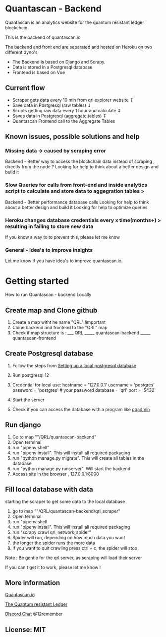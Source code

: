 
# Quantascan - Backend

Quantascan is an analytics website for the quantum resistant ledger blockchain.

This is the backend of quantascan.io

The backend and front end are separated and hosted on Heroku on two different dyno's

- The Backend is based on Django and Scrapy. 
- Data is stored in a Postgresql database
- Frontend is based on Vue


## Current flow 

- Scraper gets data every 10 min from qrl explorer website
                  ↧
- Save data in Postgresql (raw tables)
                  ↧
- Scripts getting raw data every 1 hour and calculate 
                  ↧
- Saves data in Postgresql (aggregate tables)
                  ↧
- Quantascan Frontend call to the Aggregate Tables              
                                  

## Known issues, possible solutions and help

### Missing data -> caused by scraping error
Backend - Better way to access the blockchain data instead of scraping , directly from the node ?
Looking for help to think about a better design and build it

### Slow Queries for calls from front-end and inside analytics script to calculate and store data to aggegration tables > 
Backend - Better performance database calls 
Looking for help to think about a better design and build it
Looking for help to optimize queries

### Heroku changes database credentials every x time(months+) > resulting in failing to store new data
If you know a way to to prevent this, please let me know


### General - Idea's to improve insights
Let me know if you have idea's to improve quantascan.io.




# Getting started

How to run Quantascan - backend Locally

## Create map and Clone github
1. Create a map witht he name "QRL" !important
2. Clone backend and frontend to the "QRL" map
3. Check if map structure is :
___ QRL 
_____ quantascan-backend 
_____ quantascan-frontend


## Create Postgresql database 
1. Follow the steps from [Setting up a local postgresql database](https://www.prisma.io/dataguide/postgresql/setting-up-a-local-postgresql-database "prisma.io")

2.  Run postgresql 12

3. Credential for local use:
    hostname = '127.0.0.1'
    username = 'postgres'
    password = 'postgres' # your password
    database = 'qrl'
    port = '5432'

4.  Start the server
5.  Check if you can access the database with a program like [pgadmin](https://www.prisma.io/dataguide/postgresql/setting-up-a-local-postgresql-database "pgadmin") 

## Run django
1. Go to map ""/QRL/quantascan-backend"
2. Open terminal
3. run "pipenv shell"
4. run "pipenv install". This will install all required packaging
5. run "python manage.py migrate". This will create all tables in the database
6. run "python manage.py runserver". Will start the backend
6. Access site in the browser , 127.0.0.1:8000


## Fill local database with data
starting the scraper to get some data to the local database 
1. go to map ""/QRL/quantascan-backend/qrl_scraper"
2. Open terminal
3. run "pipenv shell
4. run "pipenv install". This will install all required packaging
5. run "scrapy crawl qrl_network_spider"
6. Spider will run, depending on how much data you want
7. the longer the spider runs the more data 
8. If you want to quit crawling press ctrl + c, the spider will stop

Note : Be gentle for the qrl server, as scraping will load their server


If you can't get it to work, please let me know !


## More information

[Quantascan.io](https://www.quantascan.io "Quantascan.io")

[The Quantum resistant Ledger](https://www.theqrl.org/ "The QRL homepage")

[Discord Chat](https://discord.gg/RcR9WzX "Discord Chat") @12remember



## License: MIT
